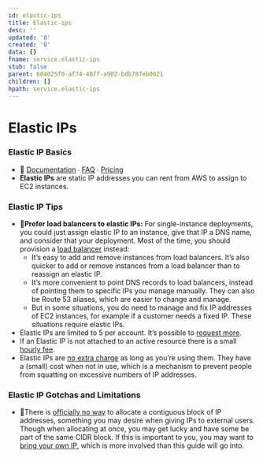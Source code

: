 ```yaml
---
id: elastic-ips
title: Elastic-ips
desc: ''
updated: '0'
created: '0'
data: {}
fname: service.elastic-ips
stub: false
parent: 684025f0-af74-48ff-a902-bdb787eb0621
children: []
hpath: service.elastic-ips
---
```

# Elastic IPs

### Elastic IP Basics

- 📒 [Documentation](https://docs.aws.amazon.com/AWSEC2/latest/UserGuide/elastic-ip-addresses-eip.html) ∙ [FAQ](https://aws.amazon.com/ec2/faqs/#Elastic_IP) ∙ [Pricing](https://aws.amazon.com/ec2/pricing/on-demand/#Elastic_IP_Addresses)
- **Elastic IPs** are static IP addresses you can rent from AWS to assign to EC2 instances.

### Elastic IP Tips

- 🔹**Prefer load balancers to elastic IPs:** For single-instance deployments, you could just assign elastic IP to an instance, give that IP a DNS name, and consider that your deployment. Most of the time, you should provision a [load balancer](#load-balancers) instead:
  - It’s easy to add and remove instances from load balancers. It’s also quicker to add or remove instances from a load balancer than to reassign an elastic IP.
  - It’s more convenient to point DNS records to load balancers, instead of pointing them to specific IPs you manage manually. They can also be Route 53 aliases, which are easier to change and manage.
  - But in some situations, you do need to manage and fix IP addresses of EC2 instances, for example if a customer needs a fixed IP. These situations require elastic IPs.
- Elastic IPs are limited to 5 per account. It’s possible to [request more](https://console.aws.amazon.com/support/home#/case/create?issueType=service-limit-increase&limitType=service-code-elastic-ips-ec2-classic).
- If an Elastic IP is not attached to an active resource there is a small [hourly fee](https://aws.amazon.com/ec2/pricing/on-demand/#Elastic_IP_Addresses).
- Elastic IPs are [no extra charge](https://aws.amazon.com/ec2/pricing/on-demand/#Elastic_IP_Addresses) as long as you’re using them. They have a (small) cost when not in use, which is a mechanism to prevent people from squatting on excessive numbers of IP addresses.

### Elastic IP Gotchas and Limitations

- 🔸There is [officially no way](https://forums.aws.amazon.com/thread.jspa?threadID=171550) to allocate a contiguous block of IP addresses, something you may desire when giving IPs to external users. Though when allocating at once, you may get lucky and have some be part of the same CIDR block. If this is important to you, you may want to [bring your own IP](https://docs.aws.amazon.com/AWSEC2/latest/UserGuide/ec2-byoip.html), which is more involved than this guide will go into.
